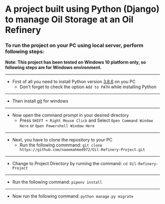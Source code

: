 # A project built using Python (Django) to manage Oil Storage at an Oil Refinery

### To run the project on your PC using local server, perform following steps:

**Note: This project has been tested on Windows 10 platform only, so following steps are for Windows environment.**

***

* First of all you need to install Python version [3.8.6](https://www.python.org/ftp/python/3.8.6/python-3.8.6-amd64.exe "Python 3.8.6") on you PC
    * Don't forget to check the option `Add to PATH` while installing Python

***

* Then install [git](https://github-releases.githubusercontent.com/23216272/70412280-5663-11eb-990d-a4a657b9c1cf?X-Amz-Algorithm=AWS4-HMAC-SHA256&X-Amz-Credential=AKIAIWNJYAX4CSVEH53A%2F20210205%2Fus-east-1%2Fs3%2Faws4_request&X-Amz-Date=20210205T041832Z&X-Amz-Expires=300&X-Amz-Signature=ad969cc6d9eaf85e6adfe19e52048e61a1bafee537421be77e0399b4cc79d007&X-Amz-SignedHeaders=host&actor_id=42473829&key_id=0&repo_id=23216272&response-content-disposition=attachment%3B%20filename%3DGit-2.30.0.2-64-bit.exe&response-content-type=application%2Foctet-stream "Git For Windows") for windows

***

* Now open the command prompt in your desired directory
    * Press `SHIFT + Right Mouse Click` and Select `Open Command Window Here` or `Open Powershell Window Here`

***

* Next, you have to clone the repository to your PC
    * Run the following commmand:
    `git clone https://github.com/naeemahmed972/Oil-Refinery-Project.git`

***

* Change to Project Directory by running the command:
    `cd Oil-Refinery-Project`

***

* Run the following command:
    `pipenv install`

***

* Now run the following command:
    `python manage.py migrate`